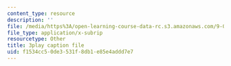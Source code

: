 ```yaml
---
content_type: resource
description: ''
file: /media/https%3A/open-learning-course-data-rc.s3.amazonaws.com/9-00sc-introduction-to-psychology-fall-2011/f1534cc50de3531f8db1e85e4addd7e7_v4ur5mna060.vtt
file_type: application/x-subrip
resourcetype: Other
title: 3play caption file
uid: f1534cc5-0de3-531f-8db1-e85e4addd7e7
---
```

